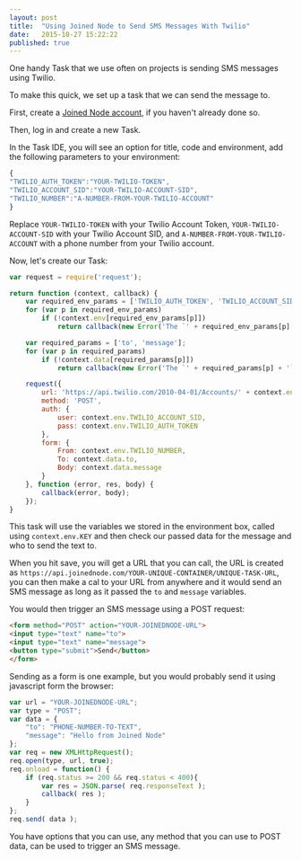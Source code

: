 ```yaml
---
layout: post
title:  "Using Joined Node to Send SMS Messages With Twilio"
date:   2015-10-27 15:22:22
published: true
---
```


One handy Task that we use often on projects is sending SMS messages using Twilio.

To make this quick, we set up a task that we can send the message to.

First, create a [Joined Node account](https://app.joinednode.com/signup), if you haven't already done so.

Then, log in and create a new Task.

In the Task IDE, you will see an option for title, code and environment, add the following parameters to your environment:

```js
{
"TWILIO_AUTH_TOKEN":"YOUR-TWILIO-TOKEN",
"TWILIO_ACCOUNT_SID":"YOUR-TWILIO-ACCOUNT-SID",
"TWILIO_NUMBER":"A-NUMBER-FROM-YOUR-TWILIO-ACCOUNT"
}
```

Replace `YOUR-TWILIO-TOKEN` with your Twilio Account Token, `YOUR-TWILIO-ACCOUNT-SID` with your Twilio Account SID, and `A-NUMBER-FROM-YOUR-TWILIO-ACCOUNT` with a phone number from your Twilio account.

Now, let's create our Task:


```js
var request = require('request');

return function (context, callback) {
	var required_env_params = ['TWILIO_AUTH_TOKEN', 'TWILIO_ACCOUNT_SID', 'TWILIO_NUMBER'];
	for (var p in required_env_params)
		if (!context.env[required_env_params[p]])
			return callback(new Error('The `' + required_env_params[p] + '` parameter must be provided in your env   settngs.'));

	var required_params = ['to', 'message'];
	for (var p in required_params)
		if (!context.data[required_params[p]])
			return callback(new Error('The `' + required_params[p] + '` parameter must be provided.'));

	request({ 
		url: 'https://api.twilio.com/2010-04-01/Accounts/' + context.env.TWILIO_ACCOUNT_SID + '/Messages', 
		method: 'POST',
		auth: {
			user: context.env.TWILIO_ACCOUNT_SID,
			pass: context.env.TWILIO_AUTH_TOKEN
		},
		form: {
			From: context.env.TWILIO_NUMBER,
			To: context.data.to,
			Body: context.data.message
		}
	}, function (error, res, body) {
		callback(error, body);
	});
}
```

This task will use the variables we stored in the environment box, called using `context.env.KEY` and then check our passed data for the message and who to send the text to.

When you hit save, you will get a URL that you can call, the URL is created as `https://api.joinednode.com/YOUR-UNIQUE-CONTAINER/UNIQUE-TASK-URL`, you can then make a cal to your URL from anywhere and it would send an SMS message as long as it passed the `to` and `message` variables.

You would then trigger an SMS message using a POST request:

```html
<form method="POST" action="YOUR-JOINEDNODE-URL">
<input type="text" name="to">
<input type="text" name="message">
<button type="submit">Send</button>
</form>
```

Sending as a form is one example, but you would probably send it using javascript form the browser:

```js
var url = "YOUR-JOINEDNODE-URL";
var type = "POST";
var data = {
	"to": "PHONE-NUMBER-TO-TEXT",
	"message": "Hello from Joined Node"	
};
var req = new XMLHttpRequest();
req.open(type, url, true);
req.onload = function() {
	if (req.status >= 200 && req.status < 400){
		var res = JSON.parse( req.responseText );
		callback( res );
	}
};
req.send( data );
```

You have options that you can use, any method that you can use to POST data, can be used to trigger an SMS message.